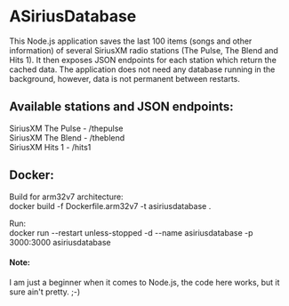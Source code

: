 # ASiriusDatabase
This Node.js application saves the last 100 items (songs and other information) of several SiriusXM radio stations (The Pulse, The Blend and Hits 1). It then exposes JSON endpoints for each station which return the cached data. The application does not need any database running in the background, however, data is not permanent between restarts.

## Available stations and JSON endpoints:
SiriusXM The Pulse - /thepulse  
SiriusXM The Blend - /theblend  
SiriusXM Hits 1 - /hits1  

## Docker:
Build for arm32v7 architecture:  
docker build -f Dockerfile.arm32v7 -t asiriusdatabase .

Run:  
docker run --restart unless-stopped -d --name asiriusdatabase -p 3000:3000 asiriusdatabase

#### Note:
I am just a beginner when it comes to Node.js, the code here works, but it sure ain't pretty. ;-)
